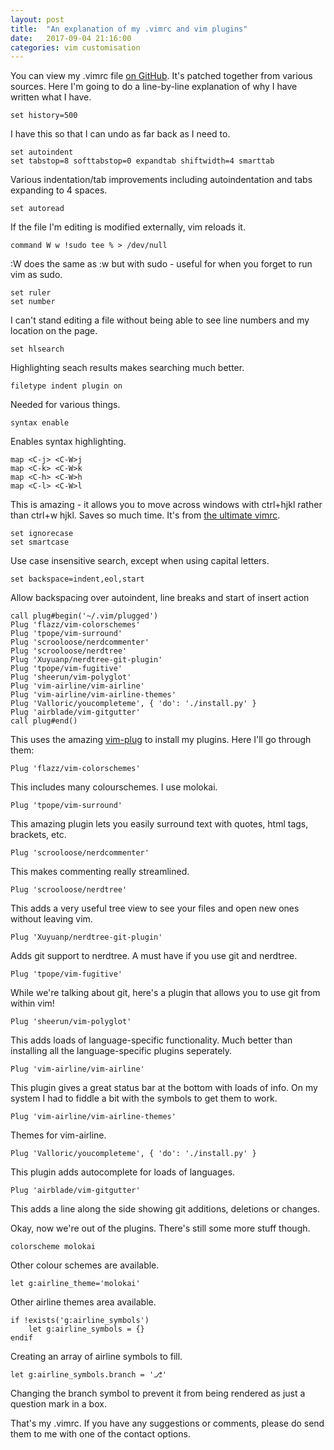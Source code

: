 ```yaml
---
layout: post
title:  "An explanation of my .vimrc and vim plugins"
date:   2017-09-04 21:16:00
categories: vim customisation
---
```


You can view my .vimrc file [on GitHub](https://github.com/williambl/vimrc/blob/master/.vimrc). It's patched together from various sources.
Here I'm going to do a line-by-line explanation of why I have written what I have.

```
set history=500
```
I have this so that I can undo as far back as I need to.

```
set autoindent
set tabstop=8 softtabstop=0 expandtab shiftwidth=4 smarttab
```
Various indentation/tab improvements including autoindentation and  tabs expanding to 4 spaces.

```
set autoread
```
If the file I'm editing is modified externally, vim reloads it.

```
command W w !sudo tee % > /dev/null
```
:W does the same as :w but with sudo - useful for when you forget to run vim as sudo.

```
set ruler
set number
```
I can't stand editing a file without being able to see line numbers and my location on the page.

```
set hlsearch
```
Highlighting seach results makes searching much better.

```
filetype indent plugin on
```
Needed for various things.

```
syntax enable
```
Enables syntax highlighting.

```
map <C-j> <C-W>j
map <C-k> <C-W>k
map <C-h> <C-W>h
map <C-l> <C-W>l
```
This is amazing - it allows you to move across windows with ctrl+hjkl rather than ctrl+w hjkl. Saves so much time. It's from [the ultimate vimrc](https://github.com/amix/vimrc/blob/master/vimrcs/basic.vim).

```
set ignorecase
set smartcase
```
Use case insensitive search, except when using capital letters.

```
set backspace=indent,eol,start
```
Allow backspacing over autoindent, line breaks and start of insert action

```
call plug#begin('~/.vim/plugged')
Plug 'flazz/vim-colorschemes'
Plug 'tpope/vim-surround'
Plug 'scrooloose/nerdcommenter'
Plug 'scrooloose/nerdtree'
Plug 'Xuyuanp/nerdtree-git-plugin'
Plug 'tpope/vim-fugitive'
Plug 'sheerun/vim-polyglot'
Plug 'vim-airline/vim-airline'
Plug 'vim-airline/vim-airline-themes'
Plug 'Valloric/youcompleteme', { 'do': './install.py' }
Plug 'airblade/vim-gitgutter'
call plug#end()
```
This uses the amazing [vim-plug](https://github.com/junegunn/vim-plug) to install my plugins. Here I'll go through them:

```
Plug 'flazz/vim-colorschemes'
```
This includes many colourschemes. I use molokai.

```
Plug 'tpope/vim-surround'
```
This amazing plugin lets you easily surround text with quotes, html tags, brackets, etc.

```
Plug 'scrooloose/nerdcommenter'
```
This makes commenting really streamlined.

```
Plug 'scrooloose/nerdtree'
```
This adds a very useful tree view to see your files and open new ones without leaving vim.

```
Plug 'Xuyuanp/nerdtree-git-plugin'
```
Adds git support to nerdtree. A must have if you use git and nerdtree.

```
Plug 'tpope/vim-fugitive'
```
While we're talking about git, here's a plugin that allows you to use git from within vim!

```
Plug 'sheerun/vim-polyglot'
```
This adds loads of language-specific functionality. Much better than installing all the language-specific plugins seperately.

```
Plug 'vim-airline/vim-airline'
```
This plugin gives a great status bar at the bottom with loads of info. On my system I had to fiddle a bit with the symbols to get them to work.

```
Plug 'vim-airline/vim-airline-themes'
```
Themes for vim-airline.

```
Plug 'Valloric/youcompleteme', { 'do': './install.py' }
```
This plugin adds autocomplete for loads of languages.

```
Plug 'airblade/vim-gitgutter'
```
This adds a line along the side showing git additions, deletions or changes.

Okay, now we're out of the plugins. There's still some more stuff though.

```
colorscheme molokai
```
Other colour schemes are available.

```
let g:airline_theme='molokai'
```
Other airline themes area available.

```
if !exists('g:airline_symbols')
    let g:airline_symbols = {}
endif
```
Creating an array of airline symbols to fill.

```
let g:airline_symbols.branch = '⎇'
```
Changing the branch symbol to prevent it from being rendered as just a question mark in a box.

That's my .vimrc. If you have any suggestions or comments, please do send them to me with one of the contact options.
